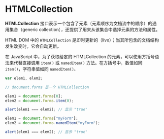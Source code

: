 # HTMLCollection

**HTMLCollection** 接口表示一个包含了元素（元素顺序为文档流中的顺序）的通用集合（generic collection），还提供了用来从该集合中选择元素的方法和属性。

HTML DOM 中的 `HTMLCollection` 是即时更新的（live）；当其所包含的文档结构发生改变时，它会自动更新。

在 JavaScript 中，为了获取给定的 HTMLCollection 的元素，可以使用方括号语法来代替直接调用 `item()` 或 `namedItem()` 方法。在方括号中，数值如同 `item()`，字符串值如同 `namedItem()。`



```js
var elem1, elem2;

// document.forms 是一个 HTMLCollection

elem1 = document.forms[0];
elem2 = document.forms.item(0);

alert(elem1 === elem2); // 显示 "true"

elem1 = document.forms["myForm"];
elem2 = document.forms.namedItem("myForm");

alert(elem1 === elem2); // 显示 "true"
```